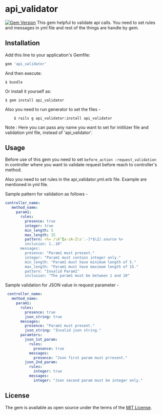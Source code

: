 # api_validator
[![Gem Version](https://badge.fury.io/rb/api_validator.svg)](https://badge.fury.io/rb/api_validator)
This gem helpful to validate api calls. You need to set rules and messages in yml file and rest of the things are handle by gem.

## Installation

Add this line to your application's Gemfile:

```ruby
gem 'api_validator'
```

And then execute:

    $ bundle

Or install it yourself as:

    $ gem install api_validator

Also you need to run generator to set the files -

		$ rails g api_validator:install api_validator

Note : Here you can pass any name you want to set for initilizer file and validation yml file, instead of 'api_validator'.

## Usage

Before use of this gem you need to set ``` before_action :request_validation ``` in controller where you want to validate request before reach to controller's method.

Also you need to set rules in the api_validator.yml.erb file. Example are mentioned in yml file.

Sample pattern for validation as follows - 

```yaml
controller_name:
   method_name:
     param1:
       rules:
         presence: true
         integer: true
         min_length: 5
         max_length: 15
         pattern: <%= /\A^[a-zA-Z\s'.-]*$\Z/.source %>
         inclusion: 1..10"
       messages:
         presence: "Param1 must present."
         integer: "Param1 must contain integer only."
         min_length: "Param1 must have minimum length of 5."
         max_length: "Param1 must have maximum length of 15."
         pattern: "Invalid Param1"
         inclusion: "The param1 must be between 1 and 10"
```

Sample validation for JSON value in request parameter -

```yaml
 controller_name:
   method_name:
     param1:
       rules:
         presence: true
         json_string: true
       messages:
         presence: "Param1 must present."
         json_string: "Invalid json string."
       paramters:
         json_1st_param:
           rules:
             presence: true
           messages:
             presence: "Json first param must prresent."
         json_2nd_param:
           rules:
             integer: true
           messages:
             integer: "Json second param must be integer only."
```
## License

The gem is available as open source under the terms of the [MIT License](http://opensource.org/licenses/MIT).

